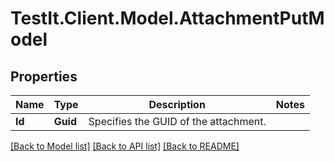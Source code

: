 # TestIt.Client.Model.AttachmentPutModel

## Properties

Name | Type | Description | Notes
------------ | ------------- | ------------- | -------------
**Id** | **Guid** | Specifies the GUID of the attachment. | 

[[Back to Model list]](../README.md#documentation-for-models) [[Back to API list]](../README.md#documentation-for-api-endpoints) [[Back to README]](../README.md)

